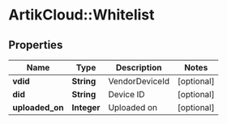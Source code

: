 # ArtikCloud::Whitelist

## Properties
Name | Type | Description | Notes
------------ | ------------- | ------------- | -------------
**vdid** | **String** | VendorDeviceId | [optional] 
**did** | **String** | Device ID | [optional] 
**uploaded_on** | **Integer** | Uploaded on | [optional] 


